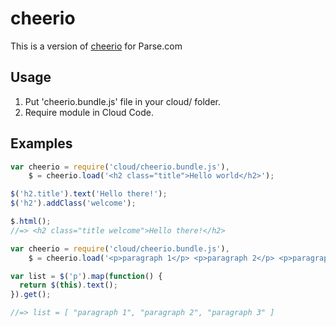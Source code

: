 # cheerio

This is a version of [cheerio](https://github.com/cheeriojs/cheerio) for Parse.com

## Usage

1. Put 'cheerio.bundle.js' file in your cloud/ folder.
2. Require module in Cloud Code.

## Examples

```js
var cheerio = require('cloud/cheerio.bundle.js'),
    $ = cheerio.load('<h2 class="title">Hello world</h2>');

$('h2.title').text('Hello there!');
$('h2').addClass('welcome');

$.html();
//=> <h2 class="title welcome">Hello there!</h2>
```

```js
var cheerio = require('cloud/cheerio.bundle.js'),
    $ = cheerio.load('<p>paragraph 1</p> <p>paragraph 2</p> <p>paragraph 3</p>');

var list = $('p').map(function() {
  return $(this).text();
}).get();

//=> list = [ "paragraph 1", "paragraph 2", "paragraph 3" ]
```